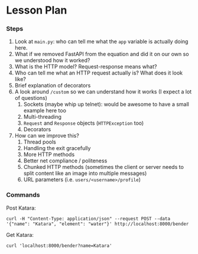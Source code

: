 # Lesson Plan

### Steps

1. Look at `main.py`: who can tell me what the `app` variable is actually doing here.
2. What if we removed FastAPI from the equation and did it on our own so we understood how it worked?
3. What is the HTTP model? Request-response means what?
4. Who can tell me what an HTTP request actually is? What does it look like?
5. Brief explanation of decorators
6. A look around `/custom` so we can understand how it works (I expect a lot of questions)
   1. Sockets (maybe whip up telnet): would be awesome to have a small example here too
   2. Multi-threading
   3. `Request` and `Response` objects (`HTTPException` too)
   4. Decorators
7. How can we improve this?
   1. Thread pools
   2. Handling the exit gracefully
   3. More HTTP methods
   4. Better net compliance / politeness
   5. Chunked HTTP methods (sometimes the client or server needs to split content like an image into multiple messages)
   6. URL parameters (i.e. `users/<username>/profile`)

### Commands
Post Katara:
```
curl -H "Content-Type: application/json" --request POST --data '{"name": "Katara", "element": "water"}' http://localhost:8000/bender
```
Get Katara:
```
curl 'localhost:8000/bender?name=Katara'
```
